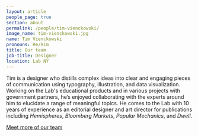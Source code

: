 ```yaml
---
layout: article
people_page: true
section: about
permalink: /people/tim-vienckowski/
image_name: tim-vienckowski.jpg
name: Tim Vienckowski
pronouns: He/Him
title: Our team
job-title: Designer
location: Lab NY
---
```

Tim is a designer who distills complex ideas into clear and engaging pieces of communication using typography, illustration, and data visualization. Working on the Lab's educational products and in various projects with government partners, he’s enjoyed collaborating with the experts around him to elucidate a range of meaningful topics. He comes to the Lab with 10 years of experience as an editorial designer and art director for publications including <i>Hemispheres</i>, <i>Bloomberg Markets</i>, <i>Popular Mechanics</i>, and <i>Dwell</i>.

[Meet more of our team](../../about/meet/)
